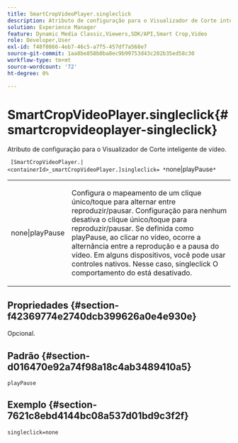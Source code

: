```yaml
---
title: SmartCropVideoPlayer.singleclick
description: Atributo de configuração para o Visualizador de Corte inteligente de vídeo.
solution: Experience Manager
feature: Dynamic Media Classic,Viewers,SDK/API,Smart Crop,Video
role: Developer,User
exl-id: f48f0866-4eb7-46c5-a7f5-457df7a568e7
source-git-commit: 1aa8be858b0ba8ec9b99753d43c202b35ed58c30
workflow-type: tm+mt
source-wordcount: '72'
ht-degree: 0%

---
```


# SmartCropVideoPlayer.singleclick{#smartcropvideoplayer-singleclick}

Atributo de configuração para o Visualizador de Corte inteligente de vídeo.

` [SmartCropVideoPlayer.|<containerId>_smartCropVideoPlayer.]singleclick= *`none|playPause`*`

<table id="table_C616483932C2482CA9794DDD7313FD7C"> 
 <tbody> 
  <tr> 
   <td colname="col1"> <p> <span class="codeph"> <span class="varname"> none|playPause</span> </span> </p> </td> 
   <td colname="col2"> <p> Configura o mapeamento de um clique único/toque para alternar entre reproduzir/pausar. Configuração para <span class="codeph"> nenhum</span> desativa o clique único/toque para reproduzir/pausar. Se definida como <span class="codeph"> playPause</span>, ao clicar no vídeo, ocorre a alternância entre a reprodução e a pausa do vídeo. Em alguns dispositivos, você pode usar controles nativos. Nesse caso, <span class="codeph"> singleclick</span> O comportamento do está desativado. </p> </td> 
  </tr> 
 </tbody> 
</table>

## Propriedades {#section-f42369774e2740dcb399626a0e4e930e}

Opcional.

## Padrão {#section-d016470e92a74f98a18c4ab3489410a5}

`playPause`

## Exemplo {#section-7621c8ebd4144bc08a537d01bd9c3f2f}

```
singleclick=none
```
